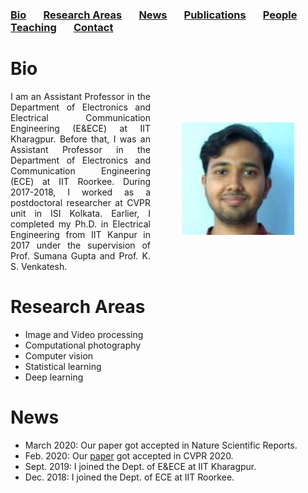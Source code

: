 ### [Bio](#bio) &nbsp; &nbsp; &nbsp; [Research Areas](#research-areas) &nbsp; &nbsp; &nbsp; [News](#news) &nbsp; &nbsp; &nbsp; [Publications](publications.md) &nbsp; &nbsp; &nbsp; [People](people.md) &nbsp; &nbsp; &nbsp; [Teaching](teaching.md) &nbsp; &nbsp; &nbsp; [Contact](contact.md)

# Bio
<img src="saumikfec_0.jpg" alt="Saumik Bhattacharya" width="180" height="180" align="right" HSPACE="50" VSPACE="50" />
<p align = "justify"> I am an Assistant Professor in the Department of Electronics and Electrical Communication Engineering (E&ECE) at IIT Kharagpur. Before that, I was an Assistant Professor in the Department of Electronics and Communication Engineering (ECE) at IIT Roorkee. During 2017-2018, I worked as a postdoctoral researcher at CVPR unit in ISI Kolkata. Earlier, I completed my Ph.D. in Electrical Engineering from IIT Kanpur in 2017 under the supervision of Prof. Sumana Gupta and Prof. K. S. Venkatesh. </p>
 

# Research Areas
* Image and Video processing
* Computational photography
* Computer vision
* Statistical learning
* Deep learning

# News
* March 2020: Our paper got accepted in Nature Scientific Reports.
* Feb. 2020: Our [paper](https://arxiv.org/abs/1903.01192) got accepted in CVPR 2020.
* Sept. 2019: I joined the Dept. of E&ECE at IIT Kharagpur.
* Dec. 2018: I joined the Dept. of ECE at IIT Roorkee.
